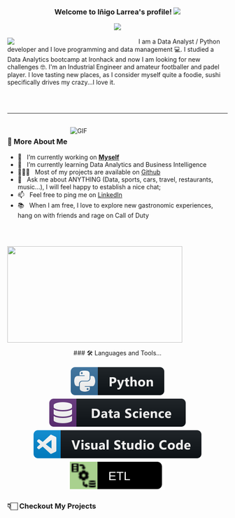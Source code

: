 <h3 align="center">
  Welcome to Iñigo Larrea's profile!
  <img src="https://media.giphy.com/media/hvRJCLFzcasrR4ia7z/giphy.gif" width="28">
</h3>
<p align="center">
  <a href="https://github.com/DenverCoder1/readme-typing-svg"><img src="https://readme-typing-svg.herokuapp.com/?color=15F702&lines=I+love+python,+football+and+sushi"></a>
</p>

<img align="left" src="https://user-images.githubusercontent.com/114177420/203751714-dd829997-819c-4944-b008-67f5115144ec.jpg" width="300">
<!-- Typing SVG by DenverCoder1 - https://github.com/DenverCoder1/readme-typing-svg -->


I am a Data Analyst / Python developer and I love programming and data management 💻. I studied a Data Analytics bootcamp at Ironhack and now I am looking for new challenges 🤓. I'm an Industrial Engineer and amateur footballer and padel player. I love tasting new places, as I consider myself quite a foodie, sushi specifically drives my crazy...I love it.

<br/>
<br/>
<hr/>
<br/>
<img align="right" alt="GIF" src="https://user-images.githubusercontent.com/114177420/203752317-2a7ba44d-7b14-4c58-a187-9c8688c9e886.gif" width="360px"/>

### 🧐 More About Me

- 🔭 &nbsp; I’m currently working on [**Myself**](www.linkedin.com/in/inigo-larrea-pombo)
- 🌱 &nbsp; I’m currently learning Data Analytics and Business Intelligence
- 👨🏻‍💻 &nbsp; Most of my projects are available on [Github](https://github.com/pombo7676?tab=repositories)
- 💬 &nbsp; Ask me about ANYTHING (Data, sports, cars, travel, restaurants, music...), I will feel happy to establish a nice chat;
- 📫 &nbsp; Feel free to ping me on [LinkedIn](www.linkedin.com/in/inigo-larrea-pombo)
- 📚 &nbsp; When I am free, I love to explore new gastronomic experiences, hang on with friends and rage on Call of Duty

<br>
<br>

<p><img align="center" src="https://github-readme-stats.vercel.app/api?username=pombo7676&theme=dark&show_icons=true" width="400px" height="220px"/>
</p>
<p align="center">
### 🛠 Languages and Tools...
</p>
<p align="center">
  <!-- For more icons please follow  https://github.com/MikeCodesDotNET/ColoredBadges -->

  <img src="https://raw.githubusercontent.com/8bithemant/8bithemant/master/svg/dev/languages/python.svg" alt="python" style="vertical-align:top; margin:4px">
  <img src="https://raw.githubusercontent.com/8bithemant/8bithemant/master/svg/dev/misc/datascience.svg" alt="datascience" style="vertical-align:top; margin:4px">
  <img src="https://raw.githubusercontent.com/8bithemant/8bithemant/master/svg/dev/tools/visualstudio_code.svg" alt="vscode" style="vertical-align:top; margin:4px">
  <img src="https://github.com/pombo7676/pombo7676/blob/main/SVG/ETL.svg" alt="vscode" style="vertical-align:top; margin:4px">

</p>



  
### 👇🏻 Checkout My Projects 
